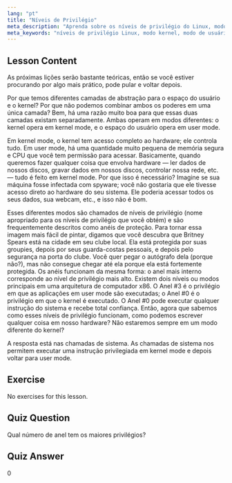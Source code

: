 ```yaml
---
lang: "pt"
title: "Níveis de Privilégio"
meta_description: "Aprenda sobre os níveis de privilégio do Linux, modo kernel e modo de usuário. Entenda os anéis de proteção e as chamadas de sistema para acesso seguro ao hardware. Comece sua jornada no Linux!"
meta_keywords: "níveis de privilégio Linux, modo kernel, modo de usuário, anéis de proteção, chamadas de sistema, segurança Linux, Linux para iniciantes, tutorial Linux"
---
```


## Lesson Content

As próximas lições serão bastante teóricas, então se você estiver procurando por algo mais prático, pode pular e voltar depois.

Por que temos diferentes camadas de abstração para o espaço do usuário e o kernel? Por que não podemos combinar ambos os poderes em uma única camada? Bem, há uma razão muito boa para que essas duas camadas existam separadamente. Ambas operam em modos diferentes: o kernel opera em kernel mode, e o espaço do usuário opera em user mode.

Em kernel mode, o kernel tem acesso completo ao hardware; ele controla tudo. Em user mode, há uma quantidade muito pequena de memória segura e CPU que você tem permissão para acessar. Basicamente, quando queremos fazer qualquer coisa que envolva hardware — ler dados de nossos discos, gravar dados em nossos discos, controlar nossa rede, etc. — tudo é feito em kernel mode. Por que isso é necessário? Imagine se sua máquina fosse infectada com spyware; você não gostaria que ele tivesse acesso direto ao hardware do seu sistema. Ele poderia acessar todos os seus dados, sua webcam, etc., e isso não é bom.

Esses diferentes modos são chamados de níveis de privilégio (nome apropriado para os níveis de privilégio que você obtém) e são frequentemente descritos como anéis de proteção. Para tornar essa imagem mais fácil de pintar, digamos que você descubra que Britney Spears está na cidade em seu clube local. Ela está protegida por suas groupies, depois por seus guarda-costas pessoais, e depois pelo segurança na porta do clube. Você quer pegar o autógrafo dela (porque não?), mas não consegue chegar até ela porque ela está fortemente protegida. Os anéis funcionam da mesma forma: o anel mais interno corresponde ao nível de privilégio mais alto. Existem dois níveis ou modos principais em uma arquitetura de computador x86. O Anel #3 é o privilégio em que as aplicações em user mode são executadas; o Anel #0 é o privilégio em que o kernel é executado. O Anel #0 pode executar qualquer instrução do sistema e recebe total confiança. Então, agora que sabemos como esses níveis de privilégio funcionam, como podemos escrever qualquer coisa em nosso hardware? Não estaremos sempre em um modo diferente do kernel?

A resposta está nas chamadas de sistema. As chamadas de sistema nos permitem executar uma instrução privilegiada em kernel mode e depois voltar para user mode.

## Exercise

No exercises for this lesson.

## Quiz Question

Qual número de anel tem os maiores privilégios?

## Quiz Answer

0
